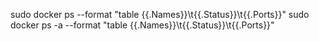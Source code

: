 sudo docker ps --format "table {{.Names}}\t{{.Status}}\t{{.Ports}}"
sudo docker ps -a --format "table {{.Names}}\t{{.Status}}\t{{.Ports}}"